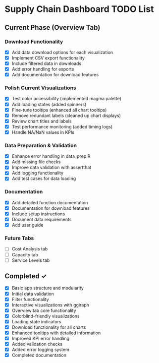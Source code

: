 # Supply Chain Dashboard TODO List

## Current Phase (Overview Tab)
### Download Functionality
- [x] Add data download options for each visualization
- [x] Implement CSV export functionality
- [x] Include filtered data in downloads
- [x] Add error handling for exports
- [x] Add documentation for download features

### Polish Current Visualizations
- [x] Test color accessibility (implemented magma palette)
- [x] Add loading states (added spinners) 
- [x] Fine-tune tooltips (enhanced all chart tooltips)
- [x] Remove redundant labels (cleaned up chart displays)
- [x] Review chart titles and labels
- [x] Test performance monitoring (added timing logs)
- [x] Handle NA/NaN values in KPIs

### Data Preparation & Validation
- [x] Enhance error handling in data_prep.R
- [x] Add missing file checks
- [x] Improve data validation with assertthat
- [x] Add logging functionality
- [x] Add test cases for data loading

### Documentation
- [x] Add detailed function documentation
- [x] Documentation for download features
- [x] Include setup instructions
- [x] Document data requirements
- [x] Add user guide

### Future Tabs
- [ ] Cost Analysis tab
- [ ] Capacity tab
- [ ] Service Levels tab

## Completed ✓
- [x] Basic app structure and modularity
- [x] Initial data validation
- [x] Filter functionality
- [x] Interactive visualizations with ggiraph
- [x] Overview tab core functionality
- [x] Colorblind-friendly visualizations
- [x] Loading state indicators
- [x] Download functionality for all charts
- [x] Enhanced tooltips with detailed information
- [x] Improved KPI error handling
- [x] Added validation checks
- [x] Added error logging system
- [x] Completed documentation